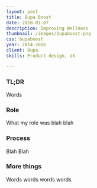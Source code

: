 ```yaml
---
layout: post
title: Bupa Boost
date: 2018-01-07
description: Improving Wellness
thumbnail: /images/bupaboost.png
css: bupaboost
year: 2014-2016
client: Bupa
skills: Product design, UX

---
```


<div class="text_container" markdown="1">

### TL;DR
Words

### Role
What my role was blah blah

### Process
Blah Blah

### More things
Words words words words

</div>
